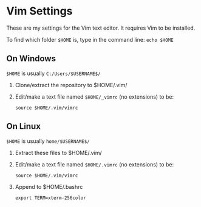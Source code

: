 Vim Settings
============

These are my settings for the Vim text editor. It requires Vim to be installed.

To find which folder `$HOME` is, type in the command line: `echo $HOME`

On Windows
----------
`$HOME` is usually `C:/Users/$USERNAME$/`

1. Clone/extract the repository to $HOME/.vim/
2. Edit/make a text file named `$HOME/_vimrc` (no extensions) to be:

   ```
   source $HOME/.vim/vimrc
   ```

On Linux
--------
`$HOME` is usually `home/$USERNAME$/`

1. Extract these files to $HOME/.vim/
2. Edit/make a text file named `$HOME/.vimrc` (no extensions) to be:

   ```
   source $HOME/.vim/vimrc
   ```
3. Append to $HOME/.bashrc

   ```
   export TERM=xterm-256color
   ```

